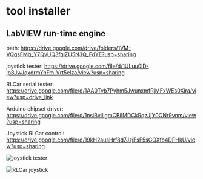 # tool installer
## LabVIEW run-time engine
path: https://drive.google.com/drive/folders/1VM-VQqsFMq_Y7QvUQ3fqlZU5N3Q_FdYE?usp=sharing 

joystick tester: https://drive.google.com/file/d/1ULuu0lD-lp8JwJqxdrmYnFm-Vrt5elza/view?usp=sharing

RLCar serial tester: https://drive.google.com/file/d/1AA0Tvb7Pyhm5JwunxmfRjMFxWEs0Xira/view?usp=drive_link

Arduino chipset driver: https://drive.google.com/file/d/1nsiBvlIigmCBiIMDCkRqzJjY0ONr9vnm/view?usp=sharing

Joystick RLCar control: https://drive.google.com/file/d/19kH2ausHrf8d7JzjFsF5sGQXfo4DPHkU/view?usp=sharing


![joystick tester](https://github.com/RLmodel/RLCar/assets/32663016/cc25ab74-72d5-4501-ac09-6a332f91b96e)


![RLCar joystick](https://github.com/RLmodel/RLCar/assets/32663016/eedc190c-a89d-4629-8f10-34a93ab6e889)
